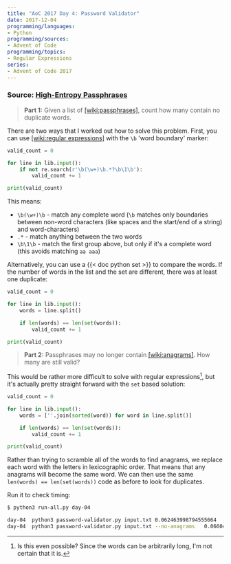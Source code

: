 ```yaml
---
title: "AoC 2017 Day 4: Password Validator"
date: 2017-12-04
programming/languages:
- Python
programming/sources:
- Advent of Code
programming/topics:
- Regular Expressions
series:
- Advent of Code 2017
---
```

### Source: [High-Entropy Passphrases](http://adventofcode.com/2017/day/4)

> **Part 1:** Given a list of [[wiki:passphrases]](), count how many contain no duplicate words.

<!--more-->

There are two ways that I worked out how to solve this problem. First, you can use [[wiki:regular expressions]]() with the `\b` 'word boundary' marker:

```python
valid_count = 0

for line in lib.input():
    if not re.search(r'\b(\w+)\b.*?\b\1\b'):
        valid_count += 1

print(valid_count)
```

This means:

- `\b(\w+)\b` - match any complete word (`\b` matches only boundaries between non-word characters (like spaces and the start/end of a string) and word-characters)
- `.*` - match anything between the two words
- `\b\1\b` - match the first group above, but only if it's a complete word (this avoids matching `aa aaa`)

Alternatively, you can use a {{< doc python set >}} to compare the words. If the number of words in the list and the set are different, there was at least one duplicate:

```python
valid_count = 0

for line in lib.input():
    words = line.split()

    if len(words) == len(set(words)):
        valid_count += 1

print(valid_count)
```

> **Part 2:** Passphrases may no longer contain [[wiki:anagrams]](). How many are still valid?

This would be rather more difficult to solve with regular expressions[^alice], but it's actually pretty straight forward with the `set` based solution:

```python
valid_count = 0

for line in lib.input():
    words = [''.join(sorted(word)) for word in line.split()]

    if len(words) == len(set(words)):
        valid_count += 1

print(valid_count)
```

Rather than trying to scramble all of the words to find anagrams, we replace each word with the letters in lexicographic order. That means that any anagrams will become the same word. We can then use the same `len(words) == len(set(words))` code as before to look for duplicates.

Run it to check timing:

```bash
$ python3 run-all.py day-04

day-04  python3 password-validator.py input.txt 0.062463998794555664    337
day-04  python3 password-validator.py input.txt --no-anagrams   0.06604528427124023     231
```

[^alice]: Is this even possible? Since the words can be arbitrarily long, I'm not certain that it is.
